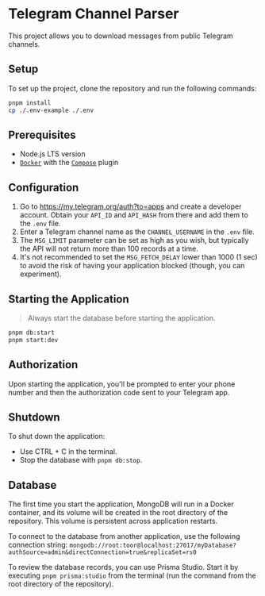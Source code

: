 # Telegram Channel Parser

This project allows you to download messages from public Telegram channels.

## Setup

To set up the project, clone the repository and run the following commands:

```bash
pnpm install
cp ./.env-example ./.env
```

## Prerequisites

- Node.js LTS version
- [`Docker`](https://www.digitalocean.com/community/tutorials/how-to-install-and-use-docker-on-ubuntu-22-04) with the [`Compose`](https://docs.docker.com/compose/install/linux/) plugin

## Configuration

1. Go to https://my.telegram.org/auth?to=apps and create a developer account. Obtain your `API_ID` and `API_HASH` from there and add them to the `.env` file.
2. Enter a Telegram channel name as the `CHANNEL_USERNAME` in the `.env` file.
3. The `MSG_LIMIT` parameter can be set as high as you wish, but typically the API will not return more than 100 records at a time.
4. It's not recommended to set the `MSG_FETCH_DELAY` lower than 1000 (1 sec) to avoid the risk of having your application blocked (though, you can experiment).

## Starting the Application

> Always start the database before starting the application.

```bash
pnpm db:start
pnpm start:dev
```

## Authorization

Upon starting the application, you'll be prompted to enter your phone number and then the authorization code sent to your Telegram app.

## Shutdown

To shut down the application:
- Use CTRL + C in the terminal.
- Stop the database with `pnpm db:stop`.

## Database

The first time you start the application, MongoDB will run in a Docker container, and its volume will be created in the root directory of the repository. This volume is persistent across application restarts.

To connect to the database from another application, use the following connection string:
`mongodb://root:toor@localhost:27017/myDatabase?authSource=admin&directConnection=true&replicaSet=rs0`

To review the database records, you can use Prisma Studio. Start it by executing `pnpm prisma:studio` from the terminal (run the command from the root directory of the repository).
